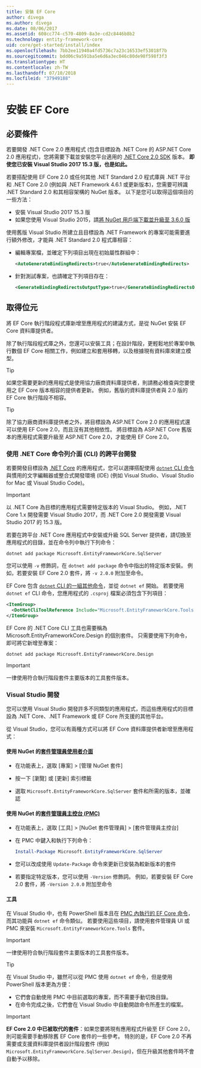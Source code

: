 ```yaml
---
title: 安裝 EF Core
author: divega
ms.author: divega
ms.date: 08/06/2017
ms.assetid: 608cc774-c570-4809-8a3e-cd2c8446b8b2
ms.technology: entity-framework-core
uid: core/get-started/install/index
ms.openlocfilehash: 7bb2ee11940a4fd5736c7a23c16533ef53018f7b
ms.sourcegitcommit: bdd06c9a591ba5e6d6a3ec046c80de98f598f3f3
ms.translationtype: HT
ms.contentlocale: zh-TW
ms.lasthandoff: 07/10/2018
ms.locfileid: "37949188"
---
```

# <a name="installing-ef-core"></a>安裝 EF Core

## <a name="prerequisites"></a>必要條件

若要開發 .NET Core 2.0 應用程式 (包含目標設為 .NET Core 的 ASP.NET Core 2.0 應用程式)，您將需要下載並安裝您平台適用的 [.NET Core 2.0 SDK](https://www.microsoft.com/net/download/core) 版本。 **即使您已安裝 Visual Studio 2017 15.3 版，也是如此。**

若要搭配使用 EF Core 2.0 或任何其他 .NET Standard 2.0 程式庫與 .NET 平台和 .NET Core 2.0 (例如與 .NET Framework 4.6.1 或更新版本)，您需要可辨識 .NET Standard 2.0 和其相容架構的 NuGet 版本。 以下是您可以取得這個項目的一些方法：

* 安裝 Visual Studio 2017 15.3 版
* 如果您使用 Visual Studio 2015，請[將 NuGet 用戶端下載並升級至 3.6.0 版](https://www.nuget.org/downloads)

使用舊版 Visual Studio 所建立且目標設為 .NET Framework 的專案可能需要進行額外修改，才能與 .NET Standard 2.0 程式庫相容：

* 編輯專案檔，並確定下列項目出現在初始屬性群組中：
  ``` xml
  <AutoGenerateBindingRedirects>true</AutoGenerateBindingRedirects>
  ```

* 針對測試專案，也請確定下列項目存在：
  ``` xml
  <GenerateBindingRedirectsOutputType>true</GenerateBindingRedirectsOutputType>
  ```

## <a name="getting-the-bits"></a>取得位元
將 EF Core 執行階段程式庫新增至應用程式的建議方式，是從 NuGet 安裝 EF Core 資料庫提供者。

除了執行階段程式庫之外，您還可以安裝工具；在設計階段，更輕鬆地於專案中執行數個 EF Core 相關工作，例如建立和套用移轉，以及根據現有資料庫來建立模型。

> [!TIP]  
> 如果您需要更新的應用程式是使用協力廠商資料庫提供者，則請務必檢查與您要使用之 EF Core 版本相容的提供者更新。 例如，舊版的資料庫提供者與 2.0 版的 EF Core 執行階段不相容。  

> [!TIP]  
> 除了協力廠商資料庫提供者之外，將目標設為 ASP.NET Core 2.0 的應用程式還可以使用 EF Core 2.0，而且沒有其他相依性。 將目標設為 ASP.NET Core 舊版本的應用程式需要升級至 ASP.NET Core 2.0，才能使用 EF Core 2.0。

<a name="cli"></a>
### <a name="cross-platform-development-using-the-net-core-command-line-interface-cli"></a>使用 .NET Core 命令列介面 (CLI) 的跨平台開發

若要開發目標設為 [.NET Core](https://www.microsoft.com/net/download/core) 的應用程式，您可以選擇搭配使用 [`dotnet` CLI 命令](https://docs.microsoft.com/dotnet/core/tools/) 與慣用的文字編輯器或整合式開發環境 (IDE) (例如 Visual Studio、Visual Studio for Mac 或 Visual Studio Code)。

> [!IMPORTANT]  
> 以 .NET Core 為目標的應用程式需要特定版本的 Visual Studio。 例如，.NET Core 1.x 開發需要 Visual Studio 2017，而 .NET Core 2.0 開發需要 Visual Studio 2017 的 15.3 版。

若要在跨平台 .NET Core 應用程式中安裝或升級 SQL Server 提供者，請切換至應用程式的目錄，並在命令列中執行下列命令：

``` Console
dotnet add package Microsoft.EntityFrameworkCore.SqlServer
```

您可以使用 `-v` 修飾詞，在 `dotnet add package` 命令中指出的特定版本安裝。 例如，若要安裝 EF Core 2.0 套件，將 `-v 2.0.0` 附加至命令。

EF Core 包含 [`dotnet` CLI 的一組其他命令](../../miscellaneous/cli/dotnet.md)，並從 `dotnet ef` 開始。 若要使用 `dotnet ef` CLI 命令，您應用程式的 `.csproj` 檔案必須包含下列項目：

``` xml
<ItemGroup>
  <DotNetCliToolReference Include="Microsoft.EntityFrameworkCore.Tools.DotNet" Version="2.0.0" />
</ItemGroup>
```

EF Core 的 .NET Core CLI 工具也需要稱為 Microsoft.EntityFrameworkCore.Design 的個別套件。 只需要使用下列命令，即可將它新增至專案：

``` Console
dotnet add package Microsoft.EntityFrameworkCore.Design
```

> [!IMPORTANT]  
> 一律使用符合執行階段套件主要版本的工具套件版本。

<a name="visual-studio"></a>
### <a name="visual-studio-development"></a>Visual Studio 開發

您可以使用 Visual Studio 開發許多不同類型的應用程式，而這些應用程式的目標設為 .NET Core、.NET Framework 或 EF Core 所支援的其他平台。

從 Visual Studio，您可以有兩種方式可以將 EF Core 資料庫提供者新增至應用程式：

#### <a name="using-nugets-package-manager-user-interfacehttpsdocsmicrosoftcomnugettoolspackage-manager-ui"></a>使用 NuGet 的[套件管理員使用者介面](https://docs.microsoft.com/nuget/tools/package-manager-ui)

* 在功能表上，選取 [專案] > [管理 NuGet 套件]

* 按一下 [瀏覽] 或 [更新] 索引標籤

* 選取 `Microsoft.EntityFrameworkCore.SqlServer` 套件和所需的版本，並確認

#### <a name="using-nugets-package-manager-console-pmchttpsdocsmicrosoftcomnugettoolspackage-manager-console"></a>使用 NuGet 的[套件管理員主控台 (PMC)](https://docs.microsoft.com/nuget/tools/package-manager-console)

* 在功能表上，選取 [工具] > [NuGet 套件管理員] > [套件管理員主控台]

* 在 PMC 中鍵入和執行下列命令：

  ``` PowerShell  
  Install-Package Microsoft.EntityFrameworkCore.SqlServer
  ```
* 您可以改成使用 `Update-Package` 命令來更新已安裝為較新版本的套件

* 若要指定特定版本，您可以使用 `-Version` 修飾詞。 例如，若要安裝 EF Core 2.0 套件，將 `-Version 2.0.0` 附加至命令

#### <a name="tools"></a>工具

在 Visual Studio 中，也有 PowerShell 版本且在 [PMC 內執行的 EF Core 命令](../../miscellaneous/cli/powershell.md)，而其功能與 `dotnet ef` 命令類似。 若要使用這些項目，請使用套件管理員 UI 或 PMC 來安裝 `Microsoft.EntityFrameworkCore.Tools` 套件。

> [!IMPORTANT]  
> 一律使用符合執行階段套件主要版本的工具套件版本。

> [!TIP]  
> 在 Visual Studio 中，雖然可以從 PMC 使用 `dotnet ef` 命令，但是使用 PowerShell 版本更為方便：
> * 它們會自動使用 PMC 中目前選取的專案，而不需要手動切換目錄。  
> * 在命令完成之後，它們會在 Visual Studio 中自動開啟命令所產生的檔案。

> [!IMPORTANT]  
> **EF Core 2.0 中已被取代的套件**：如果您要將現有應用程式升級至 EF Core 2.0，則可能需要手動移除舊 EF Core 套件的一些參考。 特別的是，EF Core 2.0 不再需要或支援資料庫提供者設計階段套件 (例如 `Microsoft.EntityFrameworkCore.SqlServer.Design`)，但在升級其他套件時不會自動予以移除。
